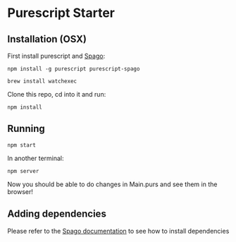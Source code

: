 # Purescript Starter

## Installation (OSX)

First install purescript and [Spago](https://github.com/spacchetti/spago):

```
npm install -g purescript purescript-spago
```
```
brew install watchexec
```

Clone this repo, cd into it and run:

```
npm install
```

## Running

```
npm start
```
In another terminal:
```
npm server
```

Now you should be able to do changes in Main.purs and see them in the browser!

## Adding dependencies

Please refer to the [Spago documentation](https://github.com/spacchetti/spago#package-management) to see how to install dependencies
